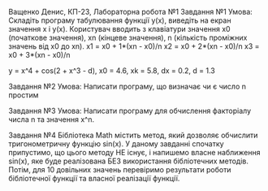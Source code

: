 Ващенко Денис, КП-23, Лабораторна робота №1
Завдання №1
Умова: 
Складіть програму табулювання функції y(x), виведіть на екран значення x і y(x). 
Користувач вводить з клавіатури значення x0 (початкове значення), xn (кінцеве значення), n (кількість проміжних значень від x0 до xn). 
x1 = x0 + 1*(xn - x0)/n
x2 = x0 + 2*(xn - x0)/n
x3 = x0 + 3*(xn - x0)/n 


y = x^4 + cos(2 + x^3 - d),
x0 = 4.6, xk = 5.8, dx = 0.2,
d = 1.3

Завдання №2
Умова:
Написати програму, що визначає чи є число n  простим


Завдання №3
Умова:
Написати програму для обчислення факторіалу числа n та значення x^n.

Завдання №4
Бібліотека Math містить метод, який дозволяє обчислити тригонометричну функцію sin(x).
У даному завданні спочатку припустимо, що цього методу НЕ існує, і напишемо власне наближення sin(x),
яке буде реалізована БЕЗ використання бібліотечних методів. Потім, для 10 довільних значень перевіримо
результати роботи бібліотечної функції та власної реалізації функції.

